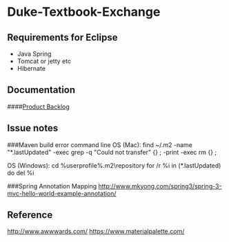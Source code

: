 # Duke-Textbook-Exchange

## Requirements for Eclipse

* Java Spring
* Tomcat or jetty etc
* Hibernate


## Documentation
   ####[Product Backlog](https://docs.google.com/document/d/1lZ-HzBv-RrjMBs_xLMB4TRq1MqRjlJuirz3ivwc4aIM/edit)


## Issue notes

###Maven build error command line
OS (Mac): 
find ~/.m2  -name "*.lastUpdated" -exec grep -q "Could not transfer" {} \; -print -exec rm {} \;

OS (Windows):
cd %userprofile%\.m2\repository
for /r %i in (*.lastUpdated) do del %i

###Spring Annotation Mapping
http://www.mkyong.com/spring3/spring-3-mvc-hello-world-example-annotation/


## Reference
http://www.awwwards.com/
https://www.materialpalette.com/
